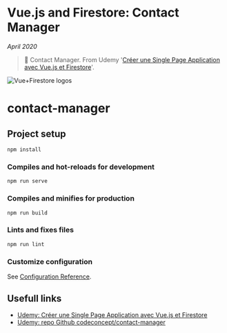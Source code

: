 # Vue.js and Firestore: Contact Manager

*April 2020*

> 🔨 Contact Manager. From Udemy '[Créer une Single Page Application avec Vue.js et Firestore](https://www.udemy.com/course/creer-une-single-page-application-avec-vuejs-et-firestore)'.


![Vue+Firestore logos](readme-img/reactfirebase.png)


# contact-manager

## Project setup
```
npm install
```

### Compiles and hot-reloads for development
```
npm run serve
```

### Compiles and minifies for production
```
npm run build
```

### Lints and fixes files
```
npm run lint
```

### Customize configuration
See [Configuration Reference](https://cli.vuejs.org/config/).

## Usefull links

- [Udemy: Créer une Single Page Application avec Vue.js et Firestore](https://www.udemy.com/course/creer-une-single-page-application-avec-vuejs-et-firestore)
- [Udemy: repo Github codeconcept/contact-manager](https://github.com/codeconcept/contact-manager)
